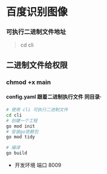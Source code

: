 # 百度识别图像
### 可执行二进制文件地址
> cd cli
>
## 二进制文件给权限
### chmod +x main

#### config.yaml 跟着二进制执行文件 同目录·

```bash
# 使用 cli 可执行二进制文件
cd cli
# 创建一个工程
go mod init
# 安装go依赖包
go mod tidy

# 编译
go build
```
                                
- 开发环境 
  端口 8009
  



